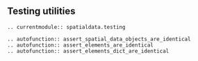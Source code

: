 ## Testing utilities

```{eval-rst}
.. currentmodule:: spatialdata.testing

.. autofunction:: assert_spatial_data_objects_are_identical
.. autofunction:: assert_elements_are_identical
.. autofunction:: assert_elements_dict_are_identical
```
